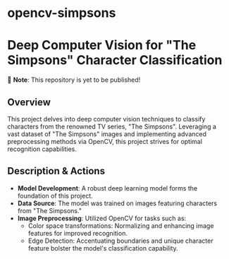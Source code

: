 # opencv-simpsons

# Deep Computer Vision for "The Simpsons" Character Classification

🚧 **Note**: This repository is yet to be published!

## Overview
This project delves into deep computer vision techniques to classify characters from the renowned TV series, "The Simpsons". Leveraging a vast dataset of "The Simpsons" images and implementing advanced preprocessing methods via OpenCV, this project strives for optimal recognition capabilities.

## Description & Actions
- **Model Development**: A robust deep learning model forms the foundation of this project.
- **Data Source**: The model was trained on images featuring characters from "The Simpsons."
- **Image Preprocessing**: Utilized OpenCV for tasks such as:
  - Color space transformations: Normalizing and enhancing image features for improved recognition.
  - Edge Detection: Accentuating boundaries and unique character feature bolster the model's classification capability.


